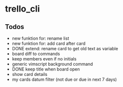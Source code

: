 # trello_cli


## Todos
* new funktion for: rename list
* new funktion for: add card after card
* DONE extend: rename card to get old text as variable
* board diff to commands
* keep members even if no initials
* generic vimscript background command
* DONE keep title when board open
* show card details
* my cards datum filter (not due or due in next 7 days)


